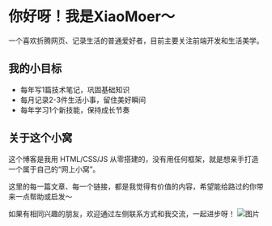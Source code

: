 # 你好呀！我是XiaoMoer～

一个喜欢折腾网页、记录生活的普通爱好者，目前主要关注前端开发和生活美学。

## 我的小目标
- 每年写1篇技术笔记，巩固基础知识
- 每月记录2-3件生活小事，留住美好瞬间
- 每年学习1个新技能，保持成长节奏

## 关于这个小窝
这个博客是我用 HTML/CSS/JS 从零搭建的，没有用任何框架，就是想亲手打造一个属于自己的“网上小窝”。

这里的每一篇文章、每一个链接，都是我觉得有价值的内容，希望能给路过的你带来一点帮助或启发～

如果有相同兴趣的朋友，欢迎通过左侧联系方式和我交流，一起进步呀！
![图片](https://bk.mxm-os.com/images/icon.jpeg "高斯模糊效果")
